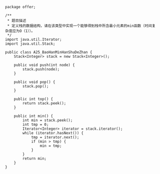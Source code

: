 	package offer;
	
	/**
	 * 题目描述
	 * 定义栈的数据结构，请在该类型中实现一个能够得到栈中所含最小元素的min函数（时间复杂度应为O（1））。
	 */
	import java.util.Iterator;
	import java.util.Stack;
	
	public class A25_BaoHanMinHanShuDeZhan {
		Stack<Integer> stack = new Stack<Integer>();
	
		public void push(int node) {
			stack.push(node);
		}
	
		public void pop() {
			stack.pop();
		}
	
		public int top() {
			return stack.peek();
		}
	
		public int min() {
			int min = stack.peek();
			int tmp = 0;
			Iterator<Integer> iterator = stack.iterator();
			while (iterator.hasNext()) {
				tmp = iterator.next();
				if (min > tmp) {
					min = tmp;
				}
			}
			return min;
		}
	}
